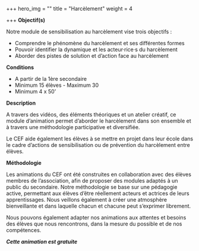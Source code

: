 +++
hero_img = ""
title = "Harcèlement"
weight = 4

+++
**Objectif(s)**

Notre module de sensibilisation au harcèlement vise trois objectifs :

* Comprendre le phénomène du harcèlement et ses différentes formes
* Pouvoir identifier la dynamique et les acteur·rice·s du harcèlement
* Aborder des pistes de solution et d’action face au harcèlement

**Conditions**

* A partir de la 1ère secondaire
* Minimum 15 élèves - Maximum 30
* Minimum 4 x 50’

**Description**

A travers des vidéos, des éléments théoriques et un atelier créatif, ce module d’animation permet d’aborder le harcèlement dans son ensemble et à travers une méthodologie participative et diversifiée.

Le CEF aide également les élèves à se mettre en projet dans leur école dans le cadre d’actions de sensibilisation ou de prévention du harcèlement entre élèves.

**Méthodologie**   
  
Les animations du CEF ont été construites en collaboration avec des élèves membres de l’association, afin de proposer des modules adaptés à un public du secondaire. Notre méthodologie se base sur une pédagogie active, permettant aux élèves d’être réellement acteurs et actrices de leurs apprentissages. Nous veillons également à créer une atmosphère bienveillante et dans laquelle chacun et chacune peut s’exprimer librement.

Nous pouvons également adapter nos animations aux attentes et besoins des élèves que nous rencontrons, dans la mesure du possible et de nos compétences.

**_Cette animation est gratuite_**